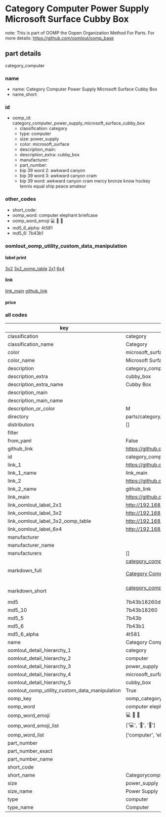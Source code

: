 # Category Computer Power Supply Microsoft Surface Cubby Box  

note: This is part of OOMP the Oopen Organization Method For Parts. For more details: https://github.com/oomlout/oomp_base

##  part details



category_computer

### name
* name: Category Computer Power Supply Microsoft Surface Cubby Box
* name_short: 
### id
* oomp_id: category_computer_power_supply_microsoft_surface_cubby_box
  * classification: category
  * type: computer
  * size: power_supply
  * color: microsoft_surface
  * description_main: 
  * description_extra: cubby_box
  * manufacturer: 
  * part_number: 
  * bip 39 word 2: awkward canyon
  * bip 39 word 3: awkward canyon cram
  * bip 39 word: awkward canyon cram mercy bronze know hockey tennis equal ship peace amateur

### other_codes
* short_code: 
* oomp_word: computer elephant briefcase
* oomp_word_emoji :computer: :elephant: :briefcase:
* md5_6_alpha: 4t581
* md5_6: 7b43b1






### oomlout_oomp_utility_custom_data_manipulation
#### label print
[3x2](http://192.168.1.245:1112/?label=oomp%204t581)
[3x2_oomp_table](http://192.168.1.107:1112/?label=oomp%204t581)
[2x1](http://192.168.1.242:1112/?label=oomp%204t581)
[6x4](http://192.168.1.55:1112/?label=oomp%204t581)    

#### link

[link_main](https://github.com/oomlout/oomlout_oomp_current_version_messy/tree/main/parts/category_computer_power_supply_microsoft_surface_cubby_box) [github_link](https://github.com/oomlout/oomlout_oomp_part_src/tree/main/parts/category_computer_power_supply_microsoft_surface_cubby_box)                             

#### price







### all codes 
| key | value |  
| --- | --- |  
| classification | category |  
| classification_name | Category |  
| color | microsoft_surface |  
| color_name | Microsoft Surface |  
| description | category_computer |  
| description_extra | cubby_box |  
| description_extra_name | Cubby Box |  
| description_main |  |  
| description_main_name |  |  
| description_or_color | M  |  
| directory | parts/category_computer_power_supply_microsoft_surface_cubby_box |  
| distributors | [] |  
| filter |  |  
| from_yaml | False |  
| github_link | https://github.com/oomlout/oomlout_oomp_part_src/tree/main/parts/category_computer_power_supply_microsoft_surface_cubby_box |  
| id | category_computer_power_supply_microsoft_surface_cubby_box |  
| link_1 | https://github.com/oomlout/oomlout_oomp_current_version_messy/tree/main/parts/category_computer_power_supply_microsoft_surface_cubby_box |  
| link_1_name | link_main |  
| link_2 | https://github.com/oomlout/oomlout_oomp_part_src/tree/main/parts/category_computer_power_supply_microsoft_surface_cubby_box |  
| link_2_name | github_link |  
| link_main | https://github.com/oomlout/oomlout_oomp_current_version_messy/tree/main/parts/category_computer_power_supply_microsoft_surface_cubby_box |  
| link_oomlout_label_2x1 | http://192.168.1.242:1112/?label=oomp%204t581 |  
| link_oomlout_label_3x2 | http://192.168.1.245:1112/?label=oomp%204t581 |  
| link_oomlout_label_3x2_oomp_table | http://192.168.1.107:1112/?label=oomp%204t581 |  
| link_oomlout_label_6x4 | http://192.168.1.55:1112/?label=oomp%204t581 |  
| manufacturer |  |  
| manufacturer_name |  |  
| manufacturers | [] |  
| markdown_full | [category_computer_power_supply_microsoft_surface_cubby_box](https://github.com/oomlout/oomlout_oomp_current_version_messy/tree/main/parts/category_computer_power_supply_microsoft_surface_cubby_box)<br>[](https://github.com/oomlout/oomlout_oomp_current_version_messy/tree/main/parts/category_computer_power_supply_microsoft_surface_cubby_box)<br>[Category Computer Power Supply Microsoft Surface Cubby Box](https://github.com/oomlout/oomlout_oomp_current_version_messy/tree/main/parts/category_computer_power_supply_microsoft_surface_cubby_box)<br><br> |  
| markdown_short | [category_computer_power_supply_microsoft_surface_cubby_box](https://github.com/oomlout/oomlout_oomp_current_version_messy/tree/main/parts/category_computer_power_supply_microsoft_surface_cubby_box)<br><br> |  
| md5 | 7b43b18260df2d8def8e58b464487086 |  
| md5_10 | 7b43b18260 |  
| md5_5 | 7b43b |  
| md5_6 | 7b43b1 |  
| md5_6_alpha | 4t581 |  
| name | Category Computer Power Supply Microsoft Surface Cubby Box |  
| oomlout_detail_hierarchy_1 | category |  
| oomlout_detail_hierarchy_2 | computer |  
| oomlout_detail_hierarchy_3 | power_supply |  
| oomlout_detail_hierarchy_4 | microsoft_surface |  
| oomlout_detail_hierarchy_5 | cubby_box |  
| oomlout_oomp_utility_custom_data_manipulation | True |  
| oomp_key | oomp_category_computer_power_supply_microsoft_surface_cubby_box |  
| oomp_word | computer elephant briefcase |  
| oomp_word_emoji | :computer: :elephant: :briefcase: |  
| oomp_word_emoji_list | [':computer:', ':elephant:', ':briefcase:'] |  
| oomp_word_list | ['computer', 'elephant', 'briefcase'] |  
| part_number |  |  
| part_number_exact |  |  
| part_number_name |  |  
| short_code |  |  
| short_name | Categorycomputer |  
| size | power_supply |  
| size_name | Power Supply |  
| type | computer |  
| type_name | Computer |  
